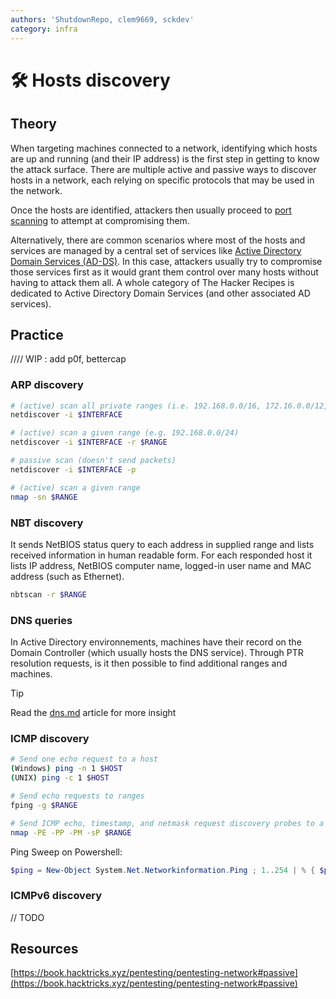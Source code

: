 ```yaml
---
authors: 'ShutdownRepo, clem9669, sckdev'
category: infra
---
```


# 🛠️ Hosts discovery

## Theory

When targeting machines connected to a network, identifying which hosts are up and running (and their IP address) is the first step in getting to know the attack surface. There are multiple active and passive ways to discover hosts in a network, each relying on specific protocols that may be used in the network.

Once the hosts are identified, attackers then usually proceed to [port scanning](port-scanning.md) to attempt at compromising them.

Alternatively, there are common scenarios where most of the hosts and services are managed by a central set of services like [Active Directory Domain Services (AD-DS)](../../ad/recon/index). In this case, attackers usually try to compromise those services first as it would grant them control over many hosts without having to attack them all. A whole category of The Hacker Recipes is dedicated to Active Directory Domain Services (and other associated AD services).

## Practice

//// WIP : add p0f, bettercap

### ARP discovery

```bash
# (active) scan all private ranges (i.e. 192.168.0.0/16, 172.16.0.0/12, 10.0.0.0/8)
netdiscover -i $INTERFACE

# (active) scan a given range (e.g. 192.168.0.0/24)
netdiscover -i $INTERFACE -r $RANGE

# passive scan (doesn't send packets)
netdiscover -i $INTERFACE -p

# (active) scan a given range
nmap -sn $RANGE
```

### NBT discovery

It sends NetBIOS status query to each address in supplied range and lists received information in human readable form. For each responded host it lists IP address, NetBIOS computer name, logged-in user name and MAC address (such as Ethernet).

```bash
nbtscan -r $RANGE
```

### DNS queries

In Active Directory environnements, machines have their record on the Domain Controller (which usually hosts the DNS service). Through PTR resolution requests, is it then possible to find additional ranges and machines.

> [!TIP]
> Read the [dns.md](../../ad/recon/dns) article for more insight


### ICMP discovery

```bash
# Send one echo request to a host
(Windows) ping -n 1 $HOST
(UNIX) ping -c 1 $HOST

# Send echo requests to ranges
fping -g $RANGE

# Send ICMP echo, timestamp, and netmask request discovery probes to a range
nmap -PE -PP -PM -sP $RANGE
```

Ping Sweep on Powershell:


```powershell
$ping = New-Object System.Net.Networkinformation.Ping ; 1..254 | % { $ping.send("192.168.0.$_", 1) | where status -ne 'TimedOut' | select Address | fl * }
```


### ICMPv6 discovery

// TODO

## Resources

[https://book.hacktricks.xyz/pentesting/pentesting-network#passive](https://book.hacktricks.xyz/pentesting/pentesting-network#passive)
